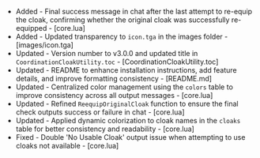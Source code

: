 - Added - Final success message in chat after the last attempt to re-equip the cloak, confirming whether the original cloak was successfully re-equipped - [core.lua]
- Added - Updated transparency to `icon.tga` in the images folder - [images/icon.tga]
- Updated - Version number to v3.0.0 and updated title in `CoordinationCloakUtility.toc` - [CoordinationCloakUtility.toc]
- Updated - README to enhance installation instructions, add feature details, and improve formatting consistency - [README.md]
- Updated - Centralized color management using the `colors` table to improve consistency across all output messages - [core.lua]
- Updated - Refined `ReequipOriginalCloak` function to ensure the final check outputs success or failure in chat - [core.lua]
- Updated - Applied dynamic colorization to cloak names in the `cloaks` table for better consistency and readability - [core.lua]
- Fixed - Double 'No Usable Cloak' output issue when attempting to use cloaks not available - [core.lua]